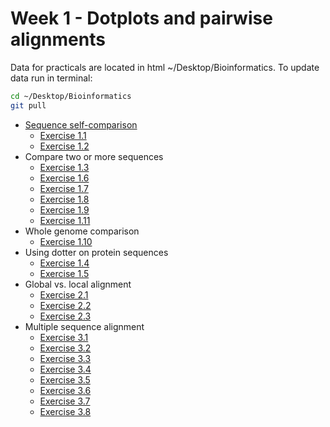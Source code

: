 # Week 1 - Dotplots and pairwise alignments

Data for practicals are located in html ~/Desktop/Bioinformatics. To update data run in terminal:

```bash
cd ~/Desktop/Bioinformatics
git pull
```
 
- [Sequence self-comparison](./sequence_alignment.md/#dotplots)
  - [Exercise 1.1](./sequence_alignment.md/#exercise-11---simple-self-comparison-using-dotplot)
  - [Exercise 1.2](./sequence_alignment.md/#exercise-12---identification-of-repetitive-motifs-using-dotplot)
- Compare two or more sequences
  - [Exercise 1.3](./sequence_alignment.md/#exercise-13---comparison-of-sequences-with-insertions-deletions-inversions)
  - [Exercise 1.6](./sequence_alignment.md/#exercise-16---locate-exonintron-boundaries-using-dotter-splice-sites)
  - [Exercise 1.7](./sequence_alignment.md/#exercise-17---identification-of-insertions-deletions-duplications----more-complex-example)
  - [Exercise 1.8](./sequence_alignment.md/#exercise-18---identifying-overlaps-and-creating-a-sequence-assembly-using-dot-plots)
  - [Exercise 1.9](./sequence_alignment.md/#exercise-19---compare-two-genomic-regions-with-dotter)
  - [Exercise 1.11](./sequence_alignment.md/#exercise-111---identification-of-problems-in-sequences-from-sra-database)
- Whole genome comparison
  - [Exercise 1.10](./sequence_alignment.md/#exercise-110---whole-genome-comparison-with-gepard-program)
- Using dotter on protein sequences
  - [Exercise 1.4](./sequence_alignment.md/#exercise-14---comparison-of-her-proteins-using-dotplot)
  - [Exercise 1.5](./sequence_alignment.md/#exercise-15---comparison-of-hox-proteins-using-dotplot)
- Global vs. local alignment
  - [Exercise 2.1](./sequence_alignment.md/#exercise-21---compare-global-and-local-alignments)
  - [Exercise 2.2](./sequence_alignment.md/#exercise-22---pairwise-alignment-using-ncbi-blast)
  - [Exercise 2.3](./sequence_alignment.md/#exercise-23---comparing-p53-and-p63-protein-sequences)
- Multiple sequence alignment
  - [Exercise 3.1](./sequence_alignment.md/#exercise-31---multiple-sequence-alignment---cyclin-dependent-kinase)
  - [Exercise 3.2](./sequence_alignment.md/#exercise-32---multiple-alignment-from-hspb8-proteins)
  - [Exercise 3.3](./sequence_alignment.md/#exercise-33---alignment-of-protein-isoforms-alignment-editing)
  - [Exercise 3.4](./sequence_alignment.md/#exercise-34---multiple-sequence-alignment-of-the-mitochondrial-16s-gene)
  - [Exercise 3.5](./sequence_alignment.md/#exercise-35---msa-of-globins-proteins)
  - [Exercise 3.6](./sequence_alignment.md/#exercise-36---identification-of-catalytic-triad-residues-in-serine-proteases)
  - [Exercise 3.7](./sequence_alignment.md/#exercise-37---identification-of-bacterial-homologs-of-human-neuroglobin-and-analysis-of-heme-binding-pocket-conservation)
  - [Exercise 3.8](./sequence_alignment.md/#exercise-38---alignment-based-primer-design)